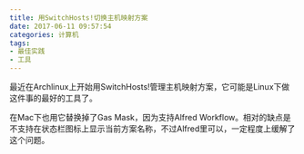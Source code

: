 ```yaml
---
title: 用SwitchHosts!切换主机映射方案
date: 2017-06-11 09:57:54
categories: 计算机
tags:
- 最佳实践
- 工具
---
```


最近在Archlinux上开始用SwitchHosts!管理主机映射方案，它可能是Linux下做这件事的最好的工具了。

在Mac下也用它替换掉了Gas Mask，因为支持Alfred Workflow。相对的缺点是不支持在状态栏图标上显示当前方案名称，不过Alfred里可以，一定程度上缓解了这个问题。

